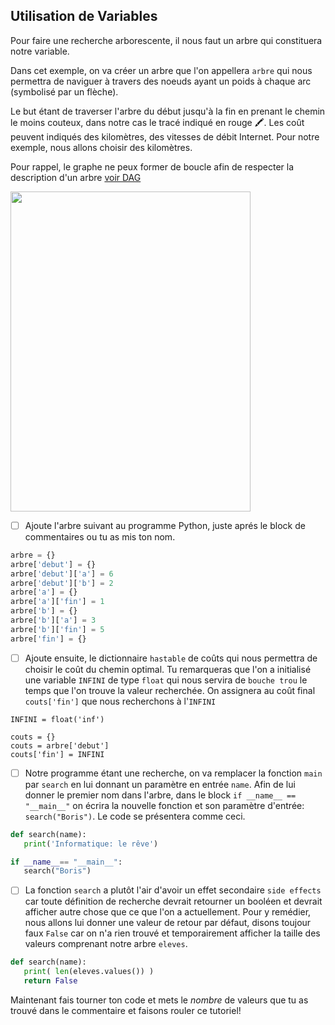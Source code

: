 ## Utilisation de Variables

Pour faire une recherche arborescente, il nous faut un arbre qui constituera notre variable.

Dans cet exemple, on va créer un arbre que l'on appellera `arbre` qui nous permettra de naviguer à travers des noeuds ayant un poids à chaque arc (symbolisé par un flèche). 

Le but étant de traverser l'arbre du début jusqu'à la fin en prenant le chemin le moins couteux, dans notre cas le tracé indiqué en rouge :crayon:. Les coût peuvent indiqués des kilomètres, des vitesses de débit Internet. Pour notre exemple, nous allons choisir des kilomètres.

Pour rappel, le graphe ne peux former de boucle afin de respecter la description d'un arbre [voir DAG](https://en.wikipedia.org/wiki/Directed_acyclic_graph)

<img src="https://user-images.githubusercontent.com/62551735/79170355-2027ed80-7dbd-11ea-8a80-3871a0d40ab0.png" width="384" height="512"></img>

- [ ] Ajoute l'arbre suivant au programme Python, juste aprés le block de commentaires ou tu as mis ton nom.

```python
arbre = {}
arbre['debut'] = {}
arbre['debut']['a'] = 6
arbre['debut']['b'] = 2
arbre['a'] = {}
arbre['a']['fin'] = 1
arbre['b'] = {}
arbre['b']['a'] = 3
arbre['b']['fin'] = 5
arbre['fin'] = {}
```

- [ ] Ajoute ensuite, le dictionnaire `hastable` de coûts qui nous permettra de choisir le coût du chemin optimal. Tu remarqueras que l'on a initialisé une variable `INFINI` de type `float` qui nous servira de `bouche trou` le temps que l'on trouve la valeur recherchée. On assignera au coût final `couts['fin']` que nous recherchons à l'`INFINI`

```
INFINI = float('inf')

couts = {}
couts = arbre['debut']
couts['fin'] = INFINI
```

- [ ] Notre programme étant une recherche, on va remplacer la fonction `main` par `search` en lui donnant un paramètre en entrée `name`. Afin de lui donner le premier nom dans l'arbre, dans le block `if __name__ == "__main__"` on écrira la nouvelle fonction et son paramètre d'entrée: `search("Boris")`. Le code se présentera comme ceci.

```python
def search(name):
   print('Informatique: le rêve')

if __name__== "__main__":
   search("Boris")
```

- [ ] La fonction `search` a plutôt l'air d'avoir un effet secondaire `side effects` car toute définition de recherche devrait retourner un booléen et devrait afficher autre chose que ce que l'on a actuellement. Pour y remédier, nous allons lui donner une valeur de retour par défaut, disons toujour faux `False` car on n'a rien trouvé et temporairement afficher la taille des valeurs comprenant notre arbre `eleves`.

```python
def search(name):
   print( len(eleves.values()) )
   return False
```

Maintenant fais tourner ton code et mets le *nombre* de valeurs que tu as trouvé dans le commentaire et faisons rouler ce tutoriel!
